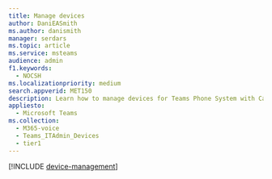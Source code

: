 ```yaml
---
title: Manage devices
author: DaniEASmith
ms.author: danismith
manager: serdars
ms.topic: article
ms.service: msteams
audience: admin
f1.keywords: 
  - NOCSH
ms.localizationpriority: medium
search.appverid: MET150
description: Learn how to manage devices for Teams Phone System with Calling Plan.
appliesto: 
  - Microsoft Teams
ms.collection: 
  - M365-voice
  - Teams_ITAdmin_Devices
  - tier1
---
```


[!INCLUDE [device-management](../devices/device-management.md)]
